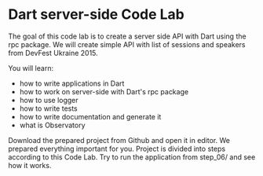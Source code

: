 # Dart server-side Code Lab
The goal of this code lab is to create a server side API with Dart using the rpc package. 
We will create simple API with list of sessions and speakers from DevFest Ukraine 2015.

You will learn:

* how to write applications in Dart
* how to work on server-side with Dart's rpc package
* how to use logger
* how to write tests
* how to write documentation and generate it
* what is Observatory

Download the prepared project from Github and open it in editor. We prepared everything important for you.
Project is divided into steps according to this Code Lab. Try to run the application from step_06/ and see how it works.

